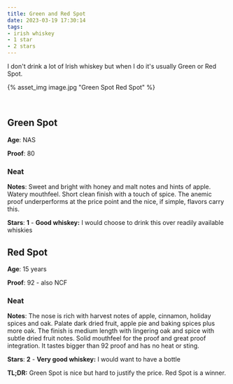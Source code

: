 ```yaml
---
title: Green and Red Spot
date: 2023-03-19 17:30:14
tags:
- irish whiskey
- 1 star
- 2 stars
---
```


I don't drink a lot of Irish whiskey but when I do it's usually Green or Red Spot.

{% asset_img image.jpg "Green Spot Red Spot" %}

&nbsp;

## Green Spot

**Age**: NAS

**Proof**: 80

### Neat

**Notes**: Sweet and bright with honey and malt notes and hints of apple. Watery mouthfeel. Short clean finish with a touch of spice. The anemic proof underperforms at the price point and the nice, if simple, flavors carry this.

**Stars**: **1** - **Good whiskey:** I would choose to drink this over readily available whiskies

## Red Spot

**Age**: 15 years

**Proof**: 92 - also NCF

### Neat

**Notes**: The nose is rich with harvest notes of apple, cinnamon, holiday spices and oak. Palate dark dried fruit, apple pie and baking spices plus more oak.  The finish is medium length with lingering oak and spice with subtle dried fruit notes. Solid mouthfeel for the proof and great proof integration. It tastes bigger than 92 proof and has no heat or sting.

**Stars**: **2** - **Very good whiskey:** I would want to have a bottle

**TL;DR:** Green Spot is nice but hard to justify the price. Red Spot is a winner.

